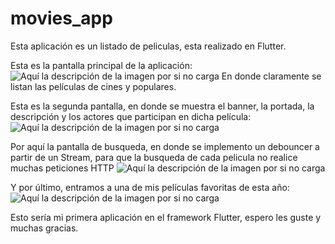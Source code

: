 # movies_app

Esta aplicación es un listado de peliculas, esta realizado en Flutter.

Esta es la pantalla principal de la aplicación:
![Aquí la descripción de la imagen por si no carga](https://raw.githubusercontent.com/Roberthrjr/movies_app/master/assets/Sc01.png)
En donde claramente se listan las películas de cines y populares.

Esta es la segunda pantalla, en donde se muestra el banner, la portada, la descripción y los actores que participan en dicha película:
![Aquí la descripción de la imagen por si no carga](https://raw.githubusercontent.com/Roberthrjr/movies_app/master/assets/Sc02.png)

Por aquí la pantalla de busqueda, en donde se implemento un debouncer a partir de un Stream, para que la busqueda de cada pelicula no realice muchas peticiones HTTP
![Aquí la descripción de la imagen por si no carga](https://raw.githubusercontent.com/Roberthrjr/movies_app/master/assets/Sc03.png)

Y por último, entramos a una de mis películas favoritas de esta año:
![Aquí la descripción de la imagen por si no carga](https://raw.githubusercontent.com/Roberthrjr/movies_app/master/assets/Sc04.png)

Esto sería mi primera aplicación en el framework Flutter, espero les guste y muchas gracias.





